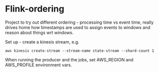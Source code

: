 # Flink-ordering 

Project to try out different ordering - processing time vs event time, really drives
home how timestamps are used to assign events to windows and reason about things
wrt windows.

Set up - create a kinesis stream, e.g.

```
aws kinesis create-stream --stream-name state-stream --shard-count 1
```

When running the producer and the jobs, set AWS_REGION and AWS_PROFILE environment vars.